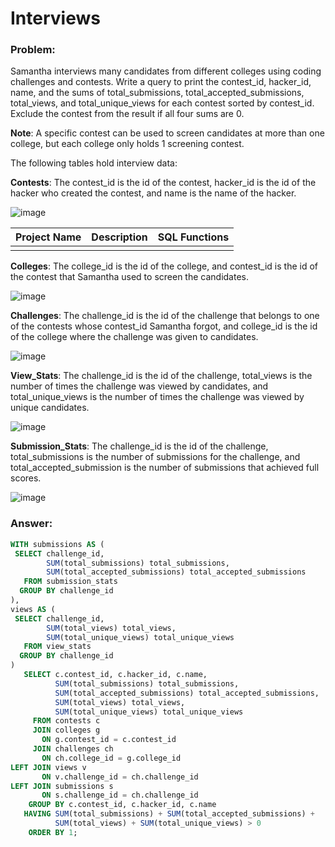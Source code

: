 # Interviews

### Problem: 

Samantha interviews many candidates from different colleges using coding challenges and contests. 
Write a query to print the contest_id, hacker_id, name, and the sums of total_submissions, total_accepted_submissions, total_views, and total_unique_views for each contest sorted by contest_id. 
Exclude the contest from the result if all four sums are 0.

**Note**: A specific contest can be used to screen candidates at more than one college, but each college only holds 1 screening contest.

The following tables hold interview data:

**Contests**: The contest_id is the id of the contest, hacker_id is the id of the hacker who created the contest, and name is the name of the hacker.
  
![image](https://user-images.githubusercontent.com/48019306/211894138-663a705e-671b-421c-a446-5d42de946486.png)

| Project Name | Description | SQL Functions |
|---|---|---|
| | |

**Colleges**: The college_id is the id of the college, and contest_id is the id of the contest that Samantha used to screen the candidates.

![image](https://user-images.githubusercontent.com/48019306/211894270-3bba639f-16f0-4575-a944-b3c33b18978c.png)

**Challenges**: The challenge_id is the id of the challenge that belongs to one of the contests whose contest_id Samantha forgot, 
and college_id is the id of the college where the challenge was given to candidates.

![image](https://user-images.githubusercontent.com/48019306/211894505-ee415fe0-23e5-4e37-aa26-6d74d5171ced.png)

**View_Stats**: The challenge_id is the id of the challenge, total_views is the number of times the challenge was viewed by candidates, 
and total_unique_views is the number of times the challenge was viewed by unique candidates.

![image](https://user-images.githubusercontent.com/48019306/211894626-d85728b4-df56-4399-8d36-6029f2547301.png)

**Submission_Stats**: The challenge_id is the id of the challenge, total_submissions is the number of submissions for the challenge, 
and total_accepted_submission is the number of submissions that achieved full scores.

![image](https://user-images.githubusercontent.com/48019306/211894730-8e1bae0a-f091-497b-ab4d-3a22b24bbe4d.png)

### Answer: 

````sql 
WITH submissions AS (
 SELECT challenge_id, 
        SUM(total_submissions) total_submissions, 
        SUM(total_accepted_submissions) total_accepted_submissions
   FROM submission_stats 
  GROUP BY challenge_id
),
views AS (
 SELECT challenge_id, 
        SUM(total_views) total_views, 
        SUM(total_unique_views) total_unique_views
   FROM view_stats 
  GROUP BY challenge_id
)
   SELECT c.contest_id, c.hacker_id, c.name,
          SUM(total_submissions) total_submissions, 
          SUM(total_accepted_submissions) total_accepted_submissions, 
          SUM(total_views) total_views, 
          SUM(total_unique_views) total_unique_views
     FROM contests c
     JOIN colleges g 
       ON g.contest_id = c.contest_id
     JOIN challenges ch 
       ON ch.college_id = g.college_id
LEFT JOIN views v 
       ON v.challenge_id = ch.challenge_id
LEFT JOIN submissions s 
       ON s.challenge_id = ch.challenge_id
    GROUP BY c.contest_id, c.hacker_id, c.name
   HAVING SUM(total_submissions) + SUM(total_accepted_submissions) + 
          SUM(total_views) + SUM(total_unique_views) > 0
    ORDER BY 1;
```` 
